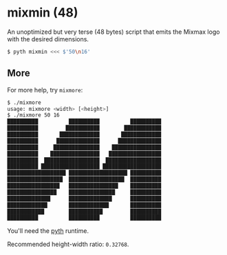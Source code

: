 # mixmin (48)

An unoptimized but very terse (48 bytes) script that emits the Mixmax logo with the desired dimensions.

```bash
$ pyth mixmin <<< $'50\n16'
```

More
----

For more help, try `mixmore`:

```sh
$ ./mixmore
usage: mixmore <width> [<height>]
$ ./mixmore 50 16
██████████          ██████████          ██████████
██████████         ███████████        ████████████
██████████       █████████████       █████████████
██████████      ██████████████      ██████████████
██████████     ███████████████    ████████████████
██████████    ████████████████   █████████████████
██████████  ██████████████████  ██████████████████
██████████ ███████████████████ ███████████████████
███████████████████ ███████████████████ ██████████
██████████████████  ██████████████████  ██████████
█████████████████   ████████████████    ██████████
████████████████    ███████████████     ██████████
██████████████      ██████████████      ██████████
█████████████       █████████████       ██████████
████████████        ███████████         ██████████
██████████          ██████████          ██████████
```

You'll need the [pyth] runtime.

Recommended height-width ratio: `0.32768`.

[pyth]: https://github.com/isaacg1/pyth
